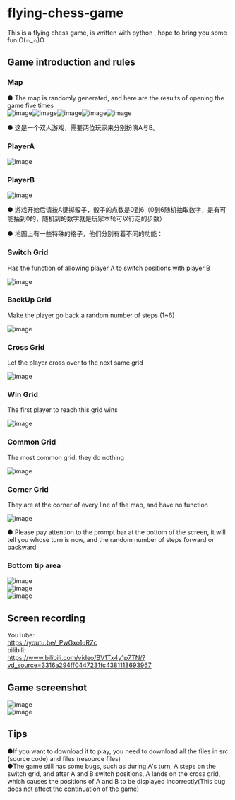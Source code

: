 # flying-chess-game
This is a flying chess game, is written with python , hope to bring you some fun O(∩_∩)O

## **Game introduction and rules**
### Map ###
● The map is randomly generated, and here are the results of opening the game five times  
![image](https://github.com/cobalt-sv/flying-chess-game/blob/main/img/screenshot_01_A.png)![image](https://github.com/cobalt-sv/flying-chess-game/blob/main/img/screenshot_02_B.png)![image](https://github.com/cobalt-sv/flying-chess-game/blob/main/img/screenshot_03_C.png)![image](https://github.com/cobalt-sv/flying-chess-game/blob/main/img/screenshot_04_D.png)![image](https://github.com/cobalt-sv/flying-chess-game/blob/main/img/screenshot_05_E.png)  

● 这是一个双人游戏，需要两位玩家来分别扮演A与B。  

### PlayerA ###
![image](https://github.com/cobalt-sv/flying-chess-game/blob/main/img/playerA_A.png)  
### PlayerB ###
![image](https://github.com/cobalt-sv/flying-chess-game/blob/main/img/playerB_B.png)  

● 游戏开始后请按A键掷骰子，骰子的点数是0到6（0到6随机抽取数字，是有可能抽到0的，随机到的数字就是玩家本轮可以行走的步数）  

● 地图上有一些特殊的格子，他们分别有着不同的功能：  
### Switch Grid ###
Has the function of allowing player A to switch positions with player B  

![image](https://github.com/cobalt-sv/flying-chess-game/blob/main/img/exchangeGrid_E.png)  
### BackUp Grid ###
Make the player go back a random number of steps (1~6)  

![image](https://github.com/cobalt-sv/flying-chess-game/blob/main/img/BackUpGrid_B.png)  
### Cross Grid ###
Let the player cross over to the next same grid  

![image](https://github.com/cobalt-sv/flying-chess-game/blob/main/img/crossGrid_C.png)  
### Win Grid ###
The first player to reach this grid wins  

![image](https://github.com/cobalt-sv/flying-chess-game/blob/main/img/finalGrid_F.png)  
### Common Grid ###
The most common grid, they do nothing  

![image](https://github.com/cobalt-sv/flying-chess-game/blob/main/img/normalGrid_N.png)  
### Corner Grid ###
They are at the corner of every line of the map, and have no function  

![image](https://github.com/cobalt-sv/flying-chess-game/blob/main/img/cornerGrid_C.png)  

● Please pay attention to the prompt bar at the bottom of the screen, it will tell you whose turn is now, and the random number of steps forward or backward  
### Bottom tip area ###
![image](https://github.com/cobalt-sv/flying-chess-game/blob/main/img/tips_A_A.png)  
![image](https://github.com/cobalt-sv/flying-chess-game/blob/main/img/tips_B.png)  
![image](https://github.com/cobalt-sv/flying-chess-game/blob/main/img/tips_C.png)  
## **Screen recording**
YouTube:  
https://youtu.be/_PwGxo1uRZc  
bilibili:  
https://www.bilibili.com/video/BV1Tx4y1p7TN/?vd_source=3316a294ff0447231fc4381118693967  
## **Game screenshot**
![image](https://github.com/cobalt-sv/flying-chess-game/blob/main/img/gamePanle.png)  
![image](https://github.com/cobalt-sv/flying-chess-game/blob/main/img/winPanle.png)  
## **Tips**
●If you want to download it to play, you need to download all the files in src (source code) and files (resource files)  
●The game still has some bugs, such as during A's turn, A steps on the switch grid, and after A and B switch positions, A lands on the cross grid, which causes the positions of A and B to be displayed incorrectly(This bug does not affect the continuation of the game)

